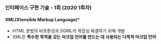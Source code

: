 ### 인터페이스 구현 기술 - 1회 (2020 1회차)
#### XML(Xtensible Markup Language)*
* HTML 문법의 비호환성과 SGML의 복잡성 해결하기 위해 개발
* XML은 **특수한 목적을 갖는 마크업 언어를 만드는 데 사용되는 다목적 마크업 언어**
